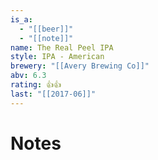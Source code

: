 ```yaml
---
is_a:
  - "[[beer]]"
  - "[[note]]"
name: The Real Peel IPA
style: IPA - American
brewery: "[[Avery Brewing Co]]"
abv: 6.3
rating: 👍👍
last: "[[2017-06]]"
---
```

# Notes

